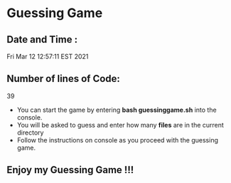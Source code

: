 # **Guessing Game** 
## Date and Time :
 
Fri Mar 12 12:57:11 EST 2021
 
## Number of lines of Code:
 
39
- You can start the game by entering **bash guessinggame.sh** into the console.
- You will be asked to guess and enter how many **files** are in the current directory
- Follow the instructions on console as you proceed with the guessing game.
 
## Enjoy my Guessing Game !!!
